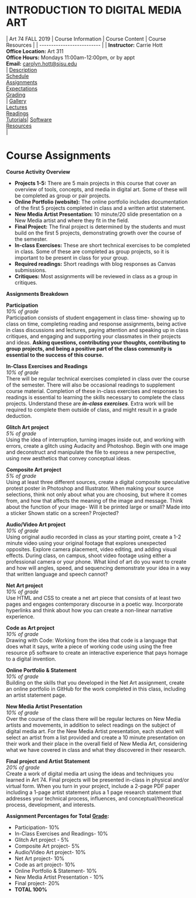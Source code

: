 # **INTRODUCTION TO DIGITAL MEDIA ART**

|  Art 74 FALL 2019  | Course Information  | Course Content | Course Resources |
| -------------------------- |
| **Instructor:** Carrie Hott <br> **Office Location:** Art 311 <br> **Office Hours:** Mondays 11:00am-12:00pm, or by appt <br> **Email:** carolyn.hott@sjsu.edu <br> | [Description](https://carriehott.github.io/sjsu-art74/#course-description) <br>  [Schedule](https://carriehott.github.io/sjsu-art74/schedule) <br> [Assignments](https://carriehott.github.io/sjsu-art74/assignments)<br>  [Expectations](https://carriehott.github.io/sjsu-art74/#course-expectations) <br>[Grading](https://carriehott.github.io/sjsu-art74/grading)<br>| [Gallery](https://carriehott.github.io/sjsu-art74/gallery)<br> [Lectures](https://carriehott.github.io/sjsu-art74/lectures)<br> [Readings](https://carriehott.github.io/sjsu-art74/readings) <br> [Tutorials](https://carriehott.github.io/sjsu-art74/tutorials)| [Software](https://carriehott.github.io/sjsu-art74/programs) <br> [Resources](https://carriehott.github.io/sjsu-art74/resources) <br>|


# Course Assignments

**Course Activity Overview**
* **Projects 1-5:** There are 5 main projects in this course that cover an overview of tools, concepts, and media in digital art. Some of these will be completed as group or pair projects.
* **Online Portfolio (website):** The online portfolio includes documentation of the first 5 projects completed in class and a written artist statement.
* **New Media Artist Presentation:** 10 minute/20 slide presentation on a New Media artist and where they fit in the field.
* **Final Project:** The final project is determined by the students and must build on the first 5 projects, demonstrating growth over the course of the semester.
* **In-class Exercises:** These are short technical exercises to be completed in class. Some of these are completed as group projects, so it is important to be present in class for your group.
* **Required readings:** Short readings with blog responses as Canvas submissions.
* **Critiques:** Most assignments will be reviewed in class as a group in critiques.

**Assignments Breakdown**

**Participation**<br>
_10% of grade_<br>
Participation consists of student engagement in class time- showing up to class on time, completing reading and response assignments, being active in class discussions and lectures, paying attention and speaking up in class critiques, and engaging and supporting your classmates in their projects and ideas. **Asking questions, contributing your thoughts, contributing to group projects, and being a positive part of the class community is essential to the success of this course.**

**In-Class Exercises and Readings**<br>
_10% of grade_<br>
There will be regular technical exercises completed in class over the course of the semester. There will also be occasional readings to supplement course material. Completion of these in-class exercises and responses to readings is essential to learning the skills necessary to complete the class projects. Understand these are **_in-class exercises_**. Extra work will be required to complete them outside of class, and might result in a grade deduction.

**Glitch Art project**<br>
_5% of grade_<br>
Using the idea of interruption, turning images inside out, and working with errors, create a glitch using Audacity and Photoshop. Begin with one image and deconstruct and manipulate the file to express a new perspective, using new aesthetics that convey conceptual ideas.

**Composite Art project**<br>
_5% of grade_<br>
Using at least three different sources, create a digital composite speculative protest poster in Photoshop and Illustrator. When making your source selections, think not only about what you are choosing, but where it comes from, and how that affects the meaning of the image and message. Think about the function of your image- Will it be printed large or small? Made into a sticker Shown static on a screen? Projected?

**Audio/Video Art project**<br>
_10% of grade_<br>
Using original audio recorded in class as your starting point, create a 1-2 minute video using your original footage that explores unexpected opposites. Explore camera placement, video editing, and adding visual effects. During class, on campus, shoot video footage using either a professional camera or your phone. What kind of art do you want to create and how will angles, speed, and sequencing demonstrate your idea in a way that written language and speech cannot?  

**Net Art project**<br>
_10% of grade_<br>
Use HTML and CSS to create a net art piece that consists of at least two pages and engages contemporary discourse in a poetic way. Incorporate hyperlinks and think about how you can create a non-linear narrative experience.

**Code as Art project**<br>
_10% of grade_<br>
Drawing with Code: Working from the idea that code is a language that does what it says, write a piece of working code using using the free resource p5 software to create an interactive experience that pays homage to a digital invention.

**Online Portfolio & Statement**<br>
_10% of grade_<br>
Building on the skills that you developed in the Net Art assignment, create an online portfolio in GitHub for the work completed in this class, including an artist statement page.

**New Media Artist Presentation**<br>
_10% of grade_<br>
Over the course of the class there will be regular lectures on New Media artists and movements, in addition to select readings on the subject of digital media art. For the New Media Artist presentation, each student will select an artist from a list provided and create a 10 minute presentation on their work and their place in the overall field of New Media Art, considering what we have covered in class and what they discovered in their research.

**Final project and Artist Statement**<br>
_20% of grade_<br>
Create a work of digital media art using the ideas and techniques you learned in Art 74. Final projects will be presented in-class in physical and/or virtual form. When you turn in your project, include a 2-page PDF paper including a 1-page artist statement plus a 1 page research statement that addresses your technical process, influences, and conceptual/theoretical process, development, and interests.

**Assignment Percentages for Total [Grade](/grading):**
* Participation- 10%
* In-Class Exercises and Readings- 10%
* Glitch Art project - 5%
* Composite Art project- 5%
* Audio/Video Art project-  10%
* Net Art project- 10%
* Code as art project- 10%
* Online Portfolio & Statement- 10%
* New Media Artist Presentation - 10%
* Final project- 20%
* **TOTAL 100%**
